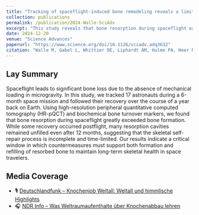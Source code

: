 ```yaml
---
title: "Tracking of spaceflight-induced bone remodeling reveals a limited time frame for recovery of resorption sites in humans"
collection: publications
permalink: /publication/2024-Walle-SciAdv
excerpt: "This study reveals that bone resorption during spaceflight exceeds formation, and recovery upon return to Earth is limited, indicating a critical window for bone remodeling in astronauts."
date: 2024-12-20
venue: "Science Advances"
paperurl: "https://www.science.org/doi/10.1126/sciadv.adq3632"
citation: "Walle M, Gabel L, Whittier DE, Liphardt AM, Hulme PA, Heer M, Zwart SR, Smith SM, Sibonga JD, Boyd SK. Tracking of spaceflight-induced bone remodeling reveals a limited time frame for recovery of resorption sites in humans. Sci Adv. 2024;10(51):eadq3632."
---
```


## Lay Summary

Spaceflight leads to significant bone loss due to the absence of mechanical loading in microgravity. In this study, we tracked 17 astronauts during a 6-month space mission and followed their recovery over the course of a year back on Earth. Using high-resolution peripheral quantitative computed tomography (HR-pQCT) and biochemical bone turnover markers, we found that bone resorption during spaceflight greatly exceeded bone formation. While some recovery occurred postflight, many resorption cavities remained unfilled even after 12 months, suggesting that the skeletal self-repair process is incomplete and time-limited. Our results indicate a critical window in which countermeasures must support both formation and refilling of resorbed bone to maintain long-term skeletal health in space travelers.

## Media Coverage

- 🎙 [Deutschlandfunk – Knochenjob Weltall: Weltall und himmlische Highlights](https://www.deutschlandfunk.de/knochenjob-weltall-und-himmliche-highlights-dlf-15e99cad-100.html)
- 🎧 [NDR Info – Was Weltraumaufenthalte über Knochenabbau lehren](https://www.ndr.de/nachrichten/info/Was-Weltraumaufenthalte-ueber-Knochenabbau-lehren,audio1797820.html)
